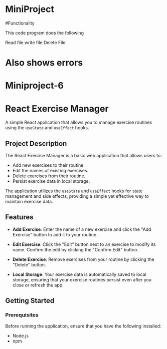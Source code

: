 # MiniProject

#Functionality

This code program does the following

Read file
write file
Delete File

# Also shows errors

# Miniproject-6 

# React Exercise Manager

A simple React application that allows you to manage exercise routines using the `useState` and `useEffect` hooks.


## Project Description

The React Exercise Manager is a basic web application that allows users to:

- Add new exercises to their routine.
- Edit the names of existing exercises.
- Delete exercises from their routine.
- Persist exercise data in local storage.

The application utilizes the `useState` and `useEffect` hooks for state management and side effects, providing a simple yet effective way to maintain exercise data.

## Features

- **Add Exercise**: Enter the name of a new exercise and click the "Add Exercise" button to add it to your routine.

- **Edit Exercise**: Click the "Edit" button next to an exercise to modify its name. Confirm the edit by clicking the "Confirm Edit" button.

- **Delete Exercise**: Remove exercises from your routine by clicking the "Delete" button.

- **Local Storage**: Your exercise data is automatically saved to local storage, ensuring that your exercise routines persist even after you close or refresh the app.

## Getting Started

### Prerequisites

Before running the application, ensure that you have the following installed:
- Node.js
- npm

